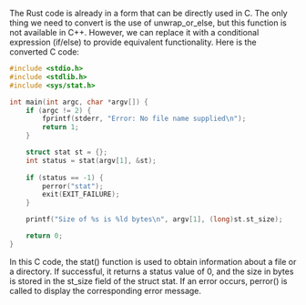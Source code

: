 The Rust code is already in a form that can be directly used in C. The only thing we need to convert is the use of unwrap_or_else, but this function is not available in C++. However, we can replace it with a conditional expression (if/else) to provide equivalent functionality. Here is the converted C code:
```c
#include <stdio.h>
#include <stdlib.h>
#include <sys/stat.h>

int main(int argc, char *argv[]) {
    if (argc != 2) {
        fprintf(stderr, "Error: No file name supplied\n");
        return 1;
    }

    struct stat st = {};
    int status = stat(argv[1], &st);
    
    if (status == -1) {
        perror("stat");
        exit(EXIT_FAILURE);
    }

    printf("Size of %s is %ld bytes\n", argv[1], (long)st.st_size);

    return 0;
}
```
In this C code, the stat() function is used to obtain information about a file or a directory. If successful, it returns a status value of 0, and the size in bytes is stored in the st_size field of the struct stat. If an error occurs, perror() is called to display the corresponding error message.

